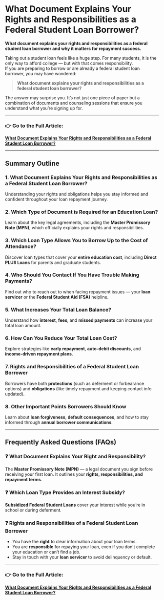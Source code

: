 # What Document Explains Your Rights and Responsibilities as a Federal Student Loan Borrower?

**What document explains your rights and responsibilities as a federal student loan borrower and why it matters for repayment success.**

Taking out a student loan feels like a huge step. For many students, it is the only way to afford college — but with that comes responsibility.  
If you are preparing to borrow or are already a federal student loan borrower, you may have wondered:

> **What document explains your rights and responsibilities as a federal student loan borrower?**

The answer may surprise you. It’s not just one piece of paper but a combination of documents and counseling sessions that ensure you understand what you’re signing up for.

---

### 👉 Go to the Full Article:
[**What Document Explains Your Rights and Responsibilities as a Federal Student Loan Borrower?**](https://www.nationainews.com/rights-responsibilities-federal-student-loan/)

---

## Summary Outline

### 1. What Document Explains Your Rights and Responsibilities as a Federal Student Loan Borrower?
Understanding your rights and obligations helps you stay informed and confident throughout your loan repayment journey.

### 2. Which Type of Document is Required for an Education Loan?
Learn about the key legal agreements, including the **Master Promissory Note (MPN)**, which officially explains your rights and responsibilities.

### 3. Which Loan Type Allows You to Borrow Up to the Cost of Attendance?
Discover loan types that cover your **entire education cost**, including **Direct PLUS Loans** for parents and graduate students.

### 4. Who Should You Contact If You Have Trouble Making Payments?
Find out who to reach out to when facing repayment issues — your **loan servicer** or the **Federal Student Aid (FSA)** helpline.

### 5. What Increases Your Total Loan Balance?
Understand how **interest**, **fees**, and **missed payments** can increase your total loan amount.

### 6. How Can You Reduce Your Total Loan Cost?
Explore strategies like **early repayment**, **auto-debit discounts**, and **income-driven repayment plans**.

### 7. Rights and Responsibilities of a Federal Student Loan Borrower
Borrowers have both **protections** (such as deferment or forbearance options) and **obligations** (like timely repayment and keeping contact info updated).

### 8. Other Important Points Borrowers Should Know
Learn about **loan forgiveness**, **default consequences**, and how to stay informed through **annual borrower communications**.

---

## Frequently Asked Questions (FAQs)

### ❓ What Document Explains Your Right and Responsibility?
The **Master Promissory Note (MPN)** — a legal document you sign before receiving your first loan. It outlines your **rights, responsibilities, and repayment terms**.

### ❓ Which Loan Type Provides an Interest Subsidy?
**Subsidized Federal Student Loans** cover your interest while you’re in school or during deferment.

### ❓ Rights and Responsibilities of a Federal Student Loan Borrower
- You have the **right** to clear information about your loan terms.  
- You are **responsible** for repaying your loan, even if you don’t complete your education or can’t find a job.  
- Stay in touch with your **loan servicer** to avoid delinquency or default.

---

### 👉 Go to the Full Article:
[**What Document Explains Your Rights and Responsibilities as a Federal Student Loan Borrower?**](https://www.careerguidancegroup.com/what-document-explains-your-rights-and-responsibilities-as-a-federal-student-loan-borrower/)
